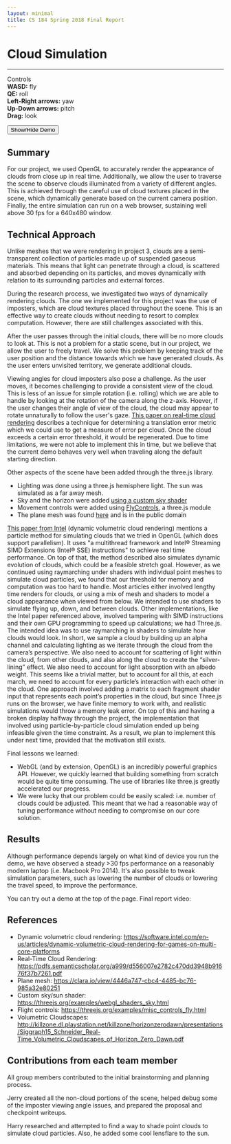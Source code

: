 ```yaml
---
layout: minimal
title: CS 184 Spring 2018 Final Report
---
```

# Cloud Simulation

---
<link rel="stylesheet" href="assets/css/main.css?version=1.3"/>

<div id="container">
<canvas id="maincanvas"></canvas>
<div class="controls_container">
<p>
Controls <br/>
<b>WASD:</b> fly<br/>
<b>QE:</b> roll<br/>
<b>Left-Right arrows:</b> yaw<br/>
<b>Up-Down arrows:</b> pitch<br/>
<b>Drag:</b> look
</p>
</div>

<div id="canvas-stats">
</div>
</div>

<button type="button" id="demo" class="btn btn-primary">Show/Hide Demo</button>

<script>
window.addEventListener("keydown", function(e) {
    // space and arrow keys
    if([32, 37, 38, 39, 40].indexOf(e.keyCode) > -1) {
        e.preventDefault();
    }
}, false);

var button = document.getElementById('demo');

button.onclick = function() {
    var div = document.getElementById('container');
    if (div.style.display !== 'none') {
        div.style.display = 'none';
    }
    else {
        div.style.display = 'block';
    }
};

var canvas = document.getElementById('maincanvas');
canvas.style.width ='100%';
canvas.style.height = '480px';
canvas.width  = canvas.offsetWidth;
canvas.height = canvas.offsetHeight;
</script>

<!-- vertex and fragment shader for point cloud -->
<script type="x-shader/x-vertex" id="v_shader">
// we need to retain the alpha values between vertex and frag
attribute vec4 aVertexPosition;

uniform mat4 uModelViewMatrix;
uniform mat4 uProjectionMatrix;

varying float alpha;

void main() {
  gl_Position = uProjectionMatrix * uModelViewMatrix * aVertexPosition;
}

</script>
<script type="x-shader/x-fragment" id="f_shader">

varying float alpha
varying vec3 color

void main() {
  gl_FragColor = vec4(color, alpha)
}
</script>

<script src="assets/js/three.min.js"></script>
<script src="assets/js/FlyControls.js"></script>
<script src="assets/js/Sky.js"></script>
<script src="assets/js/Lensflare.js"></script>
<script src="assets/js/Stats.js"></script>
<script src="assets/js/main.js?version=1.4"></script>

## Summary

For our project, we used OpenGL to accurately render the appearance of
clouds from close up in real time. Additionally, we allow the user to
traverse the scene to observe clouds illuminated from a variety of
different angles. This is achieved through the careful use of cloud textures placed in the scene, which dynamically generate based on the current camera position. Finally, the entire simulation can run on a web browser, sustaining well above 30 fps for a 640x480 window.


## Technical Approach
Unlike meshes that we were rendering in project 3, clouds are a semi-transparent collection of particles made up of suspended gaseous materials. This means that light can penetrate through a cloud, is scattered and absorbed depending on its particles, and moves dynamically with relation to its surrounding particles and external forces.

During the research process, we investigated two ways of dynamically rendering clouds. The one we implemented for this project was the use of imposters, which are cloud textures placed throughout the scene. This is an effective way to create clouds without needing to resort to complex computation. However, there are still challenges associated with this.

After the user passes through the initial clouds, there will be no more clouds to look at. This is not a problem for a static scene, but in our project, we allow the user to freely travel. We solve this problem by keeping track of the user position and the distance towards which we have generated clouds. As the user enters unvisited territory, we generate additional clouds.

Viewing angles for cloud imposters also pose a challenge. As the user moves, it becomes challenging to provide a consistent view of the cloud. This is less of an issue for simple rotation (i.e. rolling) which we are able to handle by looking at the rotation of the camera along the z-axis. Hoever, if the user changes their angle of view of the cloud, the cloud may appear to rotate unnaturally to follow the user's gaze. [This paper on real-time cloud rendering](https://pdfs.semanticscholar.org/a999/d556007e2782c470dd3948b91676f37b7261.pdf) describes a technique for determining a translation error metric which we could use to get a measure of error per cloud. Once the cloud exceeds a certain error threshold, it would be regenerated. Due to time limitations, we were not able to implement this in time, but we believe that the current demo behaves very well when traveling along the default starting direction.

Other aspects of the scene have been added through the three.js library.
* Lighting was done using a three.js hemisphere light. The sun was simulated as a far away mesh.
* Sky and the horizon were added [using a custom sky shader](https://threejs.org/examples/webgl_shaders_sky.html)
* Movement controls were added using [FlyControls](https://threejs.org/examples/misc_controls_fly.html), a three.js module
* The plane mesh was found [here](https://clara.io/view/4446a747-cbc4-4485-bc76-985a32e80251) and is in the public domain


[This paper from Intel](https://software.intel.com/en-us/articles/dynamic-volumetric-cloud-rendering-for-games-on-multi-core-platforms) (dynamic volumetric cloud rendering) mentions a particle method for simulating clouds that we tried in OpenGL (which does support parallelism). It uses "a multithread framework and Intel® Streaming SIMD Extensions (Intel® SSE) instructions" to achieve real time performance. On top of that, the method described also simulates dynamic evolution of clouds, which could be a feasible stretch goal.
However, as we continued using raymarching under shaders with individual point meshes to simulate cloud particles, we found that our threshold for memory and computation was too hard to handle. Most articles either involved lengthy time renders for clouds, or using a mix of mesh and shaders to model a cloud appearance when viewed from below. We intended to use shaders to simulate flying up, down, and between clouds. Other implementations, like the Intel paper referenced above, involved tampering with SIMD instructions and their own GPU programming to speed up calculations; we had Three.js.
The intended idea was to use raymarching in shaders to simulate how clouds would look. In short, we sample a cloud by building up an alpha channel and calculating lighting as we iterate through the cloud from the camera’s perspective. We also need to account for scattering of light within the cloud, from other clouds, and also along the cloud to create the “silver-lining” effect. We also need to account for light absorption with an albedo weight. This seems like a trivial matter, but to account for all this, at each march, we need to account for every particle’s interaction with each other in the cloud.
One approach involved adding a matrix to each fragment shader input that represents each point’s properties in the cloud, but since Three.js runs on the browser, we have finite memory to work with, and realistic simulations would throw a memory leak error. On top of this and having a broken display halfway through the project, the implementation that involved using particle-by-particle cloud simulation ended up being infeasible given the time constraint. As a result, we plan to implement this under next time, provided that the motivation still exists.

Final lessons we learned:
* WebGL (and by extension, OpenGL) is an incredibly powerful graphics API. However, we quickly learned that building something from scratch would be quite time consuming. The use of libraries like three.js greatly accelerated our progress.
* We were lucky that our problem could be easily scaled: i.e. number of clouds could be adjusted. This meant that we had a reasonable way of tuning performance without needing to compromise on our core solution.

## Results

Although performance depends largely on what kind of device you run the demo, we have observed a steady >30 fps performance on a reasonably modern laptop (i.e. Macbook Pro 2014). It's also possible to tweak simulation parameters, such as lowering the number of clouds or lowering the travel speed, to improve the performance.

You can try out a demo at the top of the page. Final report video:

## References

* Dynamic volumetric cloud rendering: <https://software.intel.com/en-us/articles/dynamic-volumetric-cloud-rendering-for-games-on-multi-core-platforms>
* Real-Time Cloud Rendering: <https://pdfs.semanticscholar.org/a999/d556007e2782c470dd3948b91676f37b7261.pdf>
* Plane mesh: <https://clara.io/view/4446a747-cbc4-4485-bc76-985a32e80251>
* Custom sky/sun shader: <https://threejs.org/examples/webgl_shaders_sky.html>
* Flight controls: <https://threejs.org/examples/misc_controls_fly.html>
* Volumetric Cloudscapes: <http://killzone.dl.playstation.net/killzone/horizonzerodawn/presentations/Siggraph15_Schneider_Real-Time_Volumetric_Cloudscapes_of_Horizon_Zero_Dawn.pdf>

## Contributions from each team member

All group members contributed to the initial brainstorming and planning process.

Jerry created all the non-cloud portions of the scene, helped debug some of the imposter viewing angle issues, and prepared the proposal and checkpoint writeups.

Harry researched and attempted to find a way to shade point clouds to simulate cloud particles. Also, he added some cool lensflare to the sun.

